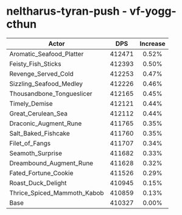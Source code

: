 # neltharus-tyran-push - vf-yogg-cthun
| Actor | DPS | Increase |
|---|:---:|:---:|
|Aromatic_Seafood_Platter|412471|0.52%|
|Feisty_Fish_Sticks|412393|0.50%|
|Revenge_Served_Cold|412253|0.47%|
|Sizzling_Seafood_Medley|412226|0.46%|
|Thousandbone_Tongueslicer|412165|0.45%|
|Timely_Demise|412121|0.44%|
|Great_Cerulean_Sea|412112|0.44%|
|Draconic_Augment_Rune|411765|0.35%|
|Salt_Baked_Fishcake|411760|0.35%|
|Filet_of_Fangs|411707|0.34%|
|Seamoth_Surprise|411682|0.33%|
|Dreambound_Augment_Rune|411628|0.32%|
|Fated_Fortune_Cookie|411526|0.29%|
|Roast_Duck_Delight|410945|0.15%|
|Thrice_Spiced_Mammoth_Kabob|410859|0.13%|
|Base|410327|0.00%|
